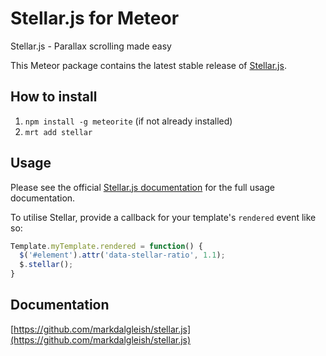 # Stellar.js for Meteor

Stellar.js - Parallax scrolling made easy

This Meteor package contains the latest stable release of [Stellar.js](https://github.com/markdalgleish/stellar.js).

## How to install

1. `npm install -g meteorite` (if not already installed)
2. `mrt add stellar`

## Usage

Please see the official [Stellar.js documentation](https://github.com/markdalgleish/stellar.js) for the full usage documentation.

To utilise Stellar, provide a callback for your template's `rendered` event like so:

```javascript
Template.myTemplate.rendered = function() {
  $('#element').attr('data-stellar-ratio', 1.1);
  $.stellar();
}
```

## Documentation

[https://github.com/markdalgleish/stellar.js](https://github.com/markdalgleish/stellar.js)